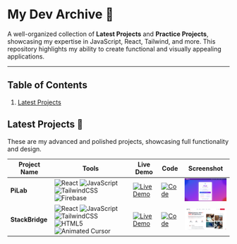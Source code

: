 # **My Dev Archive** 🚀

A well-organized collection of **Latest Projects** and **Practice Projects**, showcasing my expertise in JavaScript, React, Tailwind, and more. This repository highlights my ability to create functional and visually appealing applications.

---

## **Table of Contents**

1. [Latest Projects](#latest-projects)

## **Latest Projects** 🚀

These are my advanced and polished projects, showcasing full functionality and design.

<table>  
  <thead>  
    <tr>  
      <th>Project Name</th>  
      <th>Tools</th>  
      <th>Live Demo</th>  
      <th>Code</th>  
      <th>Screenshot</th>  
    </tr>  
  </thead>  
  <tbody>  
    <tr>  
      <td><strong>PiLab</strong></td>  
      <td>  
        <img src="https://img.shields.io/badge/-React-61dafb?style=flat&logo=react&logoColor=white" alt="React"/>  
        <img src="https://img.shields.io/badge/-JavaScript-F7DF1E?style=flat&logo=javascript&logoColor=black" alt="JavaScript"/>  
        <img src="https://img.shields.io/badge/-TailwindCSS-06B6D4?style=flat&logo=tailwindcss&logoColor=white" alt="TailwindCSS"/>  
        <img src="https://img.shields.io/badge/-Firebase-FFCA28?style=flat&logo=firebase&logoColor=black" alt="Firebase"/>  
      </td>  
      <td><a href="https://pilab.netlify.app/" target="_blank"><img src="https://img.shields.io/badge/-Live%20Demo-28a745?style=flat&logo=google-chrome&logoColor=white" alt="Live Demo"/></a></td>  
      <td><a href="https://github.com/ImranParthib/PiLab" target="_blank"><img src="https://img.shields.io/badge/-Code-24292e?style=flat&logo=github&logoColor=white" alt="Code"/></a></td>  
      <td><img src="./LatestWebProjects/pilab.png" alt="PiLab Screenshot" width="150"/></td>  
    </tr>  
    <tr>  
      <td><strong>StackBridge</strong></td>  
      <td>  
        <img src="https://img.shields.io/badge/-React-61dafb?style=plastic&logo=react&logoColor=white" alt="React"/>  
        <img src="https://img.shields.io/badge/-JavaScript-F7DF1E?style=plastic&logo=javascript&logoColor=black" alt="JavaScript"/>  
        <img src="https://img.shields.io/badge/-TailwindCSS-06B6D4?style=plastic&logo=tailwindcss&logoColor=white" alt="TailwindCSS"/>  
        <img src="https://img.shields.io/badge/-HTML5-E34F26?style=plastic&logo=html5&logoColor=white" alt="HTML5"/>  
        <img src="https://img.shields.io/badge/-Animated%20Cursor-fedcba?style=plastic" alt="Animated Cursor"/>  
      </td>  
      <td><a href="https://stack-bridge-bay.vercel.app/" target="_blank"><img src="https://img.shields.io/badge/-Live%20Demo-28a745?style=flat&logo=google-chrome&logoColor=white" alt="Live Demo"/></a></td>  
      <td><a href="https://github.com/ImranParthib/StackBridge" target="_blank"><img src="https://img.shields.io/badge/-Code-24292e?style=flat&logo=github&logoColor=white" alt="Code"/></a></td>  
      <td><img src="./LatestWebProjects/stackbridge.png" alt="StackBridge Screenshot" width="150"/></td>  
    </tr>  
  </tbody>  
</table>
